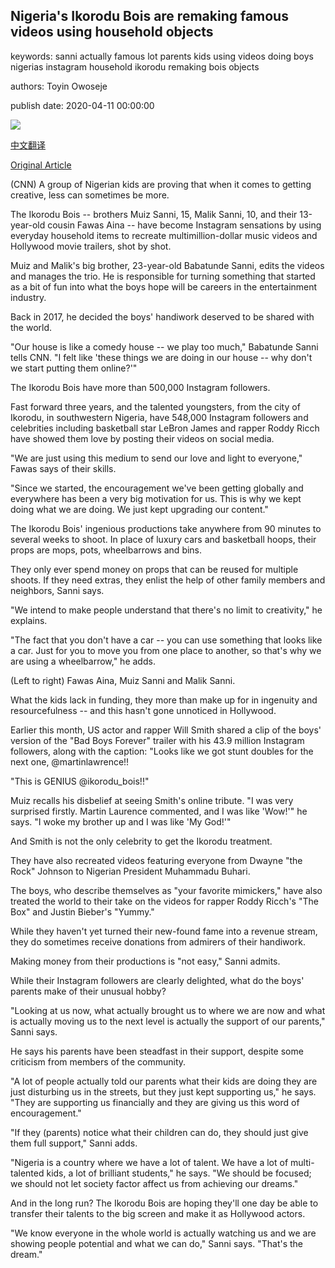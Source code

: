 ## Nigeria's Ikorodu Bois are remaking famous videos using household objects

keywords: sanni actually famous lot parents kids using videos doing boys nigerias instagram household ikorodu remaking bois objects

authors: Toyin Owoseje

publish date: 2020-04-11 00:00:00

![](https://cdn.cnn.com/cnnnext/dam/assets/200408052110-01-ikorodu-bois-recreate-famous-videos-super-tease.jpg)

[中文翻译](Nigeria%27s%20Ikorodu%20Bois%20are%20remaking%20famous%20videos%20using%20household%20objects_zh.md)

[Original Article](https://edition.cnn.com/2020/04/11/africa/ikorodu-bois-recreate-videos-intl-scli/index.html)

(CNN) A group of Nigerian kids are proving that when it comes to getting creative, less can sometimes be more.

The Ikorodu Bois -- brothers Muiz Sanni, 15, Malik Sanni, 10, and their 13-year-old cousin Fawas Aina -- have become Instagram sensations by using everyday household items to recreate multimillion-dollar music videos and Hollywood movie trailers, shot by shot.

Muiz and Malik's big brother, 23-year-old Babatunde Sanni, edits the videos and manages the trio. He is responsible for turning something that started as a bit of fun into what the boys hope will be careers in the entertainment industry.

Back in 2017, he decided the boys' handiwork deserved to be shared with the world.

"Our house is like a comedy house -- we play too much," Babatunde Sanni tells CNN. "I felt like 'these things we are doing in our house -- why don't we start putting them online?'"

The Ikorodu Bois have more than 500,000 Instagram followers.

Fast forward three years, and the talented youngsters, from the city of Ikorodu, in southwestern Nigeria, have 548,000 Instagram followers and celebrities including basketball star LeBron James and rapper Roddy Ricch have showed them love by posting their videos on social media.

"We are just using this medium to send our love and light to everyone," Fawas says of their skills.

"Since we started, the encouragement we've been getting globally and everywhere has been a very big motivation for us. This is why we kept doing what we are doing. We just kept upgrading our content."

The Ikorodu Bois' ingenious productions take anywhere from 90 minutes to several weeks to shoot. In place of luxury cars and basketball hoops, their props are mops, pots, wheelbarrows and bins.

They only ever spend money on props that can be reused for multiple shoots. If they need extras, they enlist the help of other family members and neighbors, Sanni says.

"We intend to make people understand that there's no limit to creativity," he explains.

"The fact that you don't have a car -- you can use something that looks like a car. Just for you to move you from one place to another, so that's why we are using a wheelbarrow," he adds.

(Left to right) Fawas Aina, Muiz Sanni and Malik Sanni.

What the kids lack in funding, they more than make up for in ingenuity and resourcefulness -- and this hasn't gone unnoticed in Hollywood.

Earlier this month, US actor and rapper Will Smith shared a clip of the boys' version of the "Bad Boys Forever" trailer with his 43.9 million Instagram followers, along with the caption: "Looks like we got stunt doubles for the next one, @martinlawrence\!\!

"This is GENIUS @ikorodu_bois\!\!"

Muiz recalls his disbelief at seeing Smith's online tribute. "I was very surprised firstly. Martin Laurence commented, and I was like 'Wow\!'" he says. "I woke my brother up and I was like 'My God\!'"

And Smith is not the only celebrity to get the Ikorodu treatment.

They have also recreated videos featuring everyone from Dwayne "the Rock" Johnson to Nigerian President Muhammadu Buhari.

The boys, who describe themselves as "your favorite mimickers," have also treated the world to their take on the videos for rapper Roddy Ricch's "The Box" and Justin Bieber's "Yummy."

While they haven't yet turned their new-found fame into a revenue stream, they do sometimes receive donations from admirers of their handiwork.

Making money from their productions is "not easy," Sanni admits.

While their Instagram followers are clearly delighted, what do the boys' parents make of their unusual hobby?

"Looking at us now, what actually brought us to where we are now and what is actually moving us to the next level is actually the support of our parents," Sanni says.

He says his parents have been steadfast in their support, despite some criticism from members of the community.

"A lot of people actually told our parents what their kids are doing they are just disturbing us in the streets, but they just kept supporting us," he says. "They are supporting us financially and they are giving us this word of encouragement."

"If they (parents) notice what their children can do, they should just give them full support," Sanni adds.

"Nigeria is a country where we have a lot of talent. We have a lot of multi-talented kids, a lot of brilliant students," he says. "We should be focused; we should not let society factor affect us from achieving our dreams."

And in the long run? The Ikorodu Bois are hoping they'll one day be able to transfer their talents to the big screen and make it as Hollywood actors.

"We know everyone in the whole world is actually watching us and we are showing people potential and what we can do," Sanni says. "That's the dream."